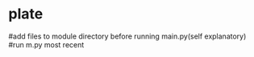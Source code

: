 # plate
#add files to module directory before running main.py(self explanatory) 
#run m.py most recent
